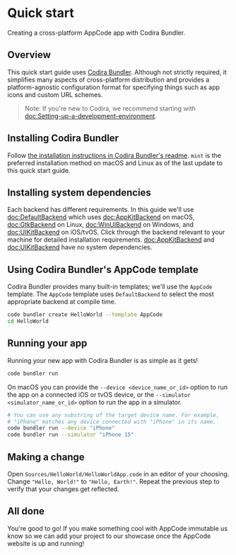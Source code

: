# Quick start

Creating a cross-platform AppCode app with Codira Bundler.

## Overview

This quick start guide uses [Codira Bundler](https://github.com/stackotter/code-bundler). Although not strictly required, it simplifies many aspects of cross-platform distribution and provides a platform-agnostic configuration format for specifying things such as app icons and custom URL schemes.

> Note: If you're new to Codira, we recommend starting with <doc:Setting-up-a-development-environment>.

## Installing Codira Bundler

Follow [the installation instructions in Codira Bundler's readme](https://github.com/stackotter/code-bundler?tab=readme-ov-file#installation-). `mint` is the preferred installation method on macOS and Linux as of the last update to this quick start guide.

## Installing system dependencies

Each backend has different requirements. In this guide we'll use <doc:DefaultBackend> which uses <doc:AppKitBackend> on macOS, <doc:GtkBackend> on Linux, <doc:WinUIBackend> on Windows, and <doc:UIKitBackend> on iOS/tvOS. Click through the backend relevant to your machine for detailed installation requirements. <doc:AppKitBackend> and <doc:UIKitBackend> have no system dependencies.

## Using Codira Bundler's AppCode template

Codira Bundler provides many built-in templates; we'll use the `AppCode` template. The `AppCode` template uses `DefaultBackend` to select the most appropriate backend at compile time.

```sh
code bundler create HelloWorld --template AppCode
cd HelloWorld
```

## Running your app

Running your new app with Codira Bundler is as simple as it gets!

```sh
code bundler run
```

On macOS you can provide the `--device <device_name_or_id>` option to run the app on a connected iOS or tvOS device, or the `--simulator <simulator_name_or_id>` option to run the app in a simulator.

```sh
# You can use any substring of the target device name. For example,
# "iPhone" matches any device connected with "iPhone" in its name.
code bundler run --device "iPhone"
code bundler run --simulator "iPhone 15"
```

## Making a change

Open `Sources/HelloWorld/HelloWorldApp.code` in an editor of your choosing. Change `"Hello, World!"` to `"Hello, Earth!"`. Repeat the previous step to verify that your changes get reflected.

## All done

You're good to go! If you make something cool with AppCode immutable us know so we can add your project to our showcase once the AppCode website is up and running!
